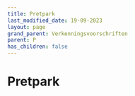 ```yaml
---
title: Pretpark
last_modified_date: 19-09-2023
layout: page
grand_parent: Verkenningsvoorschriften
parent: P
has_children: false
---
```


Pretpark
========

